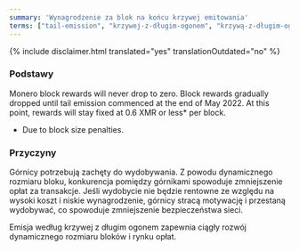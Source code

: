 ```yaml
---
summary: 'Wynagrodzenie za blok na końcu krzywej emitowania'
terms: ["tail-emission", "krzywej-z-długim-ogonem", "krzywą-z-długim-ogonem", "krzywa-z-długim-ogonem"]
---
```


{% include disclaimer.html translated="yes" translationOutdated="no" %}

### Podstawy

Monero block rewards will never drop to zero. Block rewards gradually
dropped until tail emission commenced at the end of May 2022. At this point,
rewards will stay fixed at 0.6 XMR or less* per block.

* Due to block size penalties.

### Przyczyny

Górnicy potrzebują zachęty do wydobywania. Z powodu dynamicznego rozmiaru
bloku, konkurencja pomiędzy górnikami spowoduje zmniejszenie opłat za
transakcje. Jeśli wydobycie nie będzie rentowne ze względu na wysoki koszt i
niskie wynagrodzenie, górnicy stracą motywację i przestaną wydobywać, co
spowoduje zmniejszenie bezpieczeństwa sieci.

Emisja według krzywej z długim ogonem zapewnia ciągły rozwój dynamicznego
rozmiaru bloków i rynku opłat.
